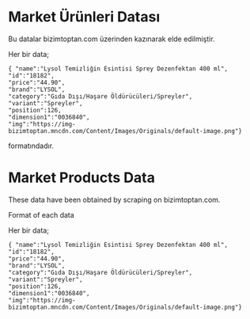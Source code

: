 # Market Ürünleri Datası

Bu datalar bizimtoptan.com üzerinden kazınarak elde edilmiştir. 

Her bir data;

    { "name":"Lysol Temizliğin Esintisi Sprey Dezenfektan 400 ml",
    "id":"18182",
    "price":"44.90",
    "brand":"LYSOL",
    "category":"Gıda Dışı/Haşare Öldürücüleri/Spreyler",
    "variant":"Spreyler",
    "position":126,
    "dimension1":"0036840",
    "img":"https://img-bizimtoptan.mncdn.com/Content/Images/Originals/default-image.png"}

  
  

  formatındadır.


# Market Products Data

These data have been obtained by scraping on bizimtoptan.com.

Format of each data

Her bir data;

    { "name":"Lysol Temizliğin Esintisi Sprey Dezenfektan 400 ml",
    "id":"18182",
    "price":"44.90",
    "brand":"LYSOL",
    "category":"Gıda Dışı/Haşare Öldürücüleri/Spreyler",
    "variant":"Spreyler",
    "position":126,
    "dimension1":"0036840",
    "img":"https://img-bizimtoptan.mncdn.com/Content/Images/Originals/default-image.png"}

